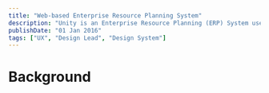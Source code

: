 ```yaml
---
title: "Web-based Enterprise Resource Planning System"
description: "Unity is an Enterprise Resource Planning (ERP) System used by Traffic Management, Inc. (TMI)."
publishDate: "01 Jan 2016"
tags: ["UX", "Design Lead", "Design System"]
---
```


# Background
